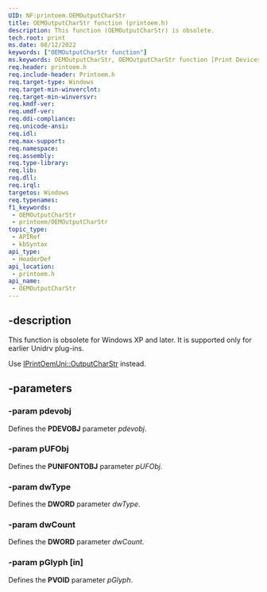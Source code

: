 ```yaml
---
UID: NF:printoem.OEMOutputCharStr
title: OEMOutputCharStr function (printoem.h)
description: This function (OEMOutputCharStr) is obsolete.
tech.root: print
ms.date: 08/12/2022
keywords: ["OEMOutputCharStr function"]
ms.keywords: OEMOutputCharStr, OEMOutputCharStr function [Print Devices], print.oemoutputcharstr, print_obsoletefunctions_250a623a-d7ce-48ba-9163-c24f52eb687d.xml, printoem/OEMOutputCharStr
req.header: printoem.h
req.include-header: Printoem.h
req.target-type: Windows
req.target-min-winverclnt: 
req.target-min-winversvr: 
req.kmdf-ver: 
req.umdf-ver: 
req.ddi-compliance: 
req.unicode-ansi: 
req.idl: 
req.max-support: 
req.namespace: 
req.assembly: 
req.type-library: 
req.lib: 
req.dll: 
req.irql: 
targetos: Windows
req.typenames: 
f1_keywords:
 - OEMOutputCharStr
 - printoem/OEMOutputCharStr
topic_type:
 - APIRef
 - kbSyntax
api_type:
 - HeaderDef
api_location:
 - printoem.h
api_name:
 - OEMOutputCharStr
---
```


## -description

This function is obsolete for Windows XP and later. It is supported only for earlier Unidrv plug-ins.

Use [IPrintOemUni::OutputCharStr](../prcomoem/nf-prcomoem-iprintoemuni-outputcharstr.md) instead.

## -parameters

### -param pdevobj

Defines the **PDEVOBJ** parameter *pdevobj*.

### -param pUFObj

Defines the **PUNIFONTOBJ** parameter *pUFObj*.

### -param dwType

Defines the **DWORD** parameter *dwType*.

### -param dwCount

Defines the **DWORD** parameter *dwCount*.

### -param pGlyph [in]

Defines the **PVOID** parameter *pGlyph*.

